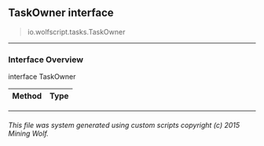 ## TaskOwner __interface__

>io.wolfscript.tasks.TaskOwner

---

### Interface Overview

interface TaskOwner

Method | Type   
--- | :--- 



---



###### This file was system generated using custom scripts copyright (c) 2015 Mining Wolf.
	

